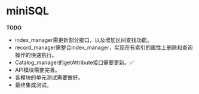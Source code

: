 # miniSQL

**TODO**

- index_manager需更新部分接口，以及增加区间查找功能。
- record_manager需整合index_manager，实现在有索引的属性上删除和查询操作的快速执行。
- Catalog_manager的getAttribute接口需要更新。✅
- API模块需要完善。
- 各模块的单元测试需要做好。
- 最终集成测试。